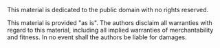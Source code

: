 This material is dedicated to the public domain with no rights reserved.

This material is provided "as is".  The authors disclaim all warranties with regard to this material, including all implied warranties of merchantability and fitness.  In no event shall the authors be liable for damages.
